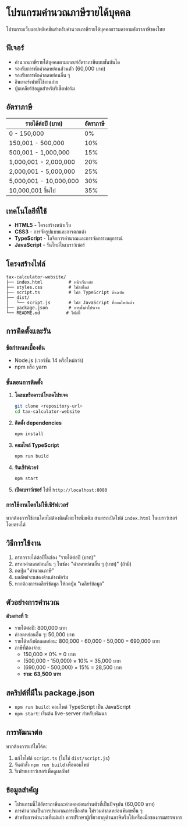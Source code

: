 # โปรแกรมคำนวณภาษีรายได้บุคคล

โปรแกรมเว็บแอปพลิเคชันสำหรับคำนวณภาษีรายได้บุคคลธรรมดาตามอัตราภาษีของไทย

## ฟีเจอร์

- คำนวณภาษีรายได้บุคคลตามเกณฑ์อัตราภาษีแบบขั้นบันได
- รองรับการหักค่าลดหย่อนส่วนตัว (60,000 บาท)
- รองรับการหักค่าลดหย่อนอื่น ๆ
- อินเทอร์เฟซที่ใช้งานง่าย
- ปุ่มเคลียร์ข้อมูลสำหรับรีเซ็ตฟอร์ม

## อัตราภาษี

| รายได้ต่อปี (บาท) | อัตราภาษี |
|-------------------|-----------|
| 0 - 150,000 | 0% |
| 150,001 - 500,000 | 10% |
| 500,001 - 1,000,000 | 15% |
| 1,000,001 - 2,000,000 | 20% |
| 2,000,001 - 5,000,000 | 25% |
| 5,000,001 - 10,000,000 | 30% |
| 10,000,001 ขึ้นไป | 35% |

## เทคโนโลยีที่ใช้

- **HTML5** - โครงสร้างหน้าเว็บ
- **CSS3** - การจัดรูปแบบและการตกแต่ง
- **TypeScript** - โลจิกการคำนวณและการจัดการเหตุการณ์
- **JavaScript** - รันไทม์ในเบราว์เซอร์

## โครงสร้างไฟล์

```
tax-calculator-website/
├── index.html          # หน้าเว็บหลัก
├── styles.css          # ไฟล์สไตล์
├── script.ts           # ไฟล์ TypeScript ต้นฉบับ
├── dist/
│   └── script.js       # ไฟล์ JavaScript ที่คอมไพล์แล้ว
├── package.json        # การตั้งค่าโปรเจค
└── README.md          # ไฟล์นี้
```

## การติดตั้งและรัน

### ข้อกำหนดเบื้องต้น

- Node.js (เวอร์ชัน 14 หรือใหม่กว่า)
- npm หรือ yarn

### ขั้นตอนการติดตั้ง

1. **โคลนหรือดาวน์โหลดโปรเจค**
   ```bash
   git clone <repository-url>
   cd tax-calculator-website
   ```

2. **ติดตั้ง dependencies**
   ```bash
   npm install
   ```

3. **คอมไพล์ TypeScript**
   ```bash
   npm run build
   ```

4. **รันเซิร์ฟเวอร์**
   ```bash
   npm start
   ```

5. **เปิดเบราว์เซอร์** ไปที่ `http://localhost:8080`

### การใช้งานโดยไม่ใช้เซิร์ฟเวอร์

หากต้องการใช้งานโดยไม่ต้องติดตั้งอะไรเพิ่มเติม สามารถเปิดไฟล์ `index.html` ในเบราว์เซอร์โดยตรงได้

## วิธีการใช้งาน

1. กรอกรายได้ต่อปีในช่อง "รายได้ต่อปี (บาท)"
2. กรอกค่าลดหย่อนอื่น ๆ ในช่อง "ค่าลดหย่อนอื่น ๆ (บาท)" (ถ้ามี)
3. กดปุ่ม "คำนวณภาษี"
4. ผลลัพธ์จะแสดงด้านล่างฟอร์ม
5. หากต้องการเคลียร์ข้อมูล ให้กดปุ่ม "เคลียร์ข้อมูล"

## ตัวอย่างการคำนวณ

**ตัวอย่างที่ 1:**
- รายได้ต่อปี: 800,000 บาท
- ค่าลดหย่อนอื่น ๆ: 50,000 บาท
- รายได้หลังหักลดหย่อน: 800,000 - 60,000 - 50,000 = 690,000 บาท
- ภาษีที่ต้องจ่าย: 
  - 150,000 × 0% = 0 บาท
  - (500,000 - 150,000) × 10% = 35,000 บาท  
  - (690,000 - 500,000) × 15% = 28,500 บาท
  - **รวม: 63,500 บาท**

## สคริปต์ที่มีใน package.json

- `npm run build`: คอมไพล์ TypeScript เป็น JavaScript
- `npm start`: เริ่มต้น live-server สำหรับพัฒนา

## การพัฒนาต่อ

หากต้องการแก้ไขโค้ด:

1. แก้ไขไฟล์ `script.ts` (ไม่ใช่ `dist/script.js`)
2. รันคำสั่ง `npm run build` เพื่อคอมไพล์
3. รีเฟรชเบราว์เซอร์เพื่อดูผลลัพธ์

## ข้อมูลสำคัญ

- โปรแกรมนี้ใช้อัตราภาษีและค่าลดหย่อนส่วนตัวที่เป็นปัจจุบัน (60,000 บาท)
- การคำนวณเป็นการประมาณการเบื้องต้น ไม่รวมค่าลดหย่อนพิเศษอื่น ๆ
- สำหรับการคำนวณที่แม่นยำ ควรปรึกษาผู้เชี่ยวชาญด้านภาษีหรือใช้เครื่องมือของกรมสรรพากร


